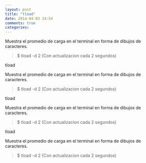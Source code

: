 ```yaml
---
layout: post
title: "tload"
date: 2014-04-03 14:54
comments: true
categories: 
---
```

Muestra el promedio de carga en el terminal en forma de dibujos de caracteres.

>$ tload -d 2 (Con actualizacion cada 2 segundos)

tload

Muestra el promedio de carga en el terminal en forma de dibujos de caracteres.

>$ tload -d 2 (Con actualizacion cada 2 segundos)

tload

Muestra el promedio de carga en el terminal en forma de dibujos de caracteres.

>$ tload -d 2 (Con actualizacion cada 2 segundos)

tload

Muestra el promedio de carga en el terminal en forma de dibujos de caracteres.

>$ tload -d 2 (Con actualizacion cada 2 segundos)


